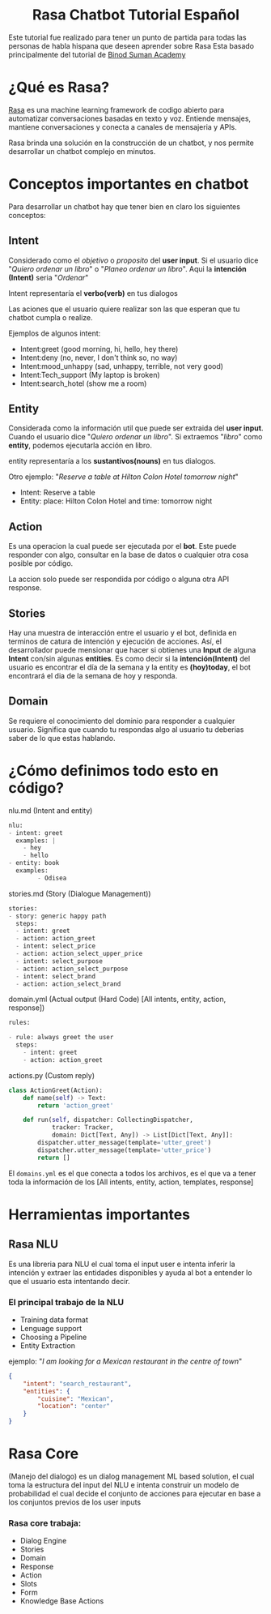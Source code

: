 <div align="center">
<h1>Rasa Chatbot Tutorial Español</h1>
</div>

Este tutorial fue realizado para tener un punto de partida para todas las personas de habla hispana que deseen aprender sobre Rasa 
Esta basado principalmente del tutorial de [Binod Suman Academy](https://www.youtube.com/watch?v=Z9zTJS6cWiQ)

# ¿Qué es Rasa?
[Rasa](https://rasa.com/) es una machine learning framework de codigo abierto para automatizar conversaciones basadas en texto y voz. Entiende mensajes, mantiene conversaciones y conecta a canales de mensajeria y APIs.

Rasa brinda una solución en la construcción de un chatbot, y nos permite desarrollar un chatbot complejo en minutos.

# Conceptos importantes en chatbot
Para desarrollar un chatbot hay que tener bien en claro los siguientes conceptos:
## Intent
Considerado como el *objetivo* o *proposito* del **user input**. Si el usuario dice "*Quiero ordenar un libro*" o "*Planeo ordenar un libro*". Aqui la **intención (Intent)** seria "*Ordenar*"

Intent representaría el **verbo(verb)** en tus dialogos 

Las aciones que el usuario quiere realizar son las que esperan que tu chatbot cumpla o realize.

Ejemplos de algunos intent:
* Intent:greet (good morning, hi, hello, hey there)
* Intent:deny (no, never, I don't think so, no way)
* Intent:mood_unhappy (sad, unhappy, terrible, not very good)
* Intent:Tech_support (My laptop is broken)
* Intent:search_hotel (show me a room)

## Entity
Considerada como la información util que puede ser extraida del **user input**. Cuando el usuario dice "*Quiero ordenar un libro*". Si extraemos "*libro*" como **entity**, podemos ejecutarla acción en libro.

entity representaría a los **sustantivos(nouns)** en tus dialogos.

Otro ejemplo:
"*Reserve a table at Hilton Colon Hotel tomorrow night*"
* Intent: Reserve a table
* Entity: place: Hilton Colon Hotel and time: tomorrow night
## Action
Es una operacion la cual puede ser ejecutada por el **bot**. Este puede responder con algo, consultar en la base de datos o cualquier otra cosa posible por código.

La accion solo puede ser respondida por código o alguna otra API response.
## Stories
Hay una muestra de interacción entre el usuario y el bot, definida en terminos de catura de intención y ejecución de acciones. Así, el desarrollador puede mensionar que hacer si obtienes una **Input** de alguna **Intent** con/sin algunas **entities**. Es como decir si la **intención(Intent)** del usuario es encontrar el día de la semana y la entity es **(hoy)today**, el bot encontrará el dia de la semana de hoy y responda.
## Domain
Se requiere el conocimiento del dominio para responder a cualquier usuario. Significa que cuando tu respondas algo al usuario tu deberias saber de lo que estas hablando.

# ¿Cómo definimos todo esto en código?
nlu.md (Intent and entity)
```python
nlu:
- intent: greet
  examples: |
    - hey
    - hello
- entity: book
  examples:
		- Odisea
```
stories.md (Story (Dialogue Management))
```python
stories:
- story: generic happy path
  steps:
  - intent: greet
  - action: action_greet
  - intent: select_price
  - action: action_select_upper_price
  - intent: select_purpose
  - action: action_select_purpose
  - intent: select_brand
  - action: action_select_brand
```
domain.yml (Actual output (Hard Code) [All intents, entity, action, response])
```python
rules:

- rule: always greet the user
  steps:
    - intent: greet
    - action: action_greet
```
actions.py (Custom reply)
```python
class ActionGreet(Action):
    def name(self) -> Text:
        return 'action_greet'

    def run(self, dispatcher: CollectingDispatcher,
            tracker: Tracker,
            domain: Dict[Text, Any]) -> List[Dict[Text, Any]]:
        dispatcher.utter_message(template='utter_greet')
        dispatcher.utter_message(template='utter_price')
        return []
```

El ``domains.yml`` es el que conecta a todos los archivos, es el que va a tener toda la información de los [All intents, entity, action, templates, response]

# Herramientas importantes
## Rasa NLU
Es una libreria para NLU el cual toma el input user e intenta inferir la intención y extraer las entidades disponibles y ayuda al bot a entender lo que el usuario esta intentando decir.

### El principal trabajo de la NLU
* Training data format
* Lenguage support
* Choosing a Pipeline
* Entity Extraction

ejemplo:
"*I am looking for a Mexican restaurant in the centre of town*"

```json
{
	"intent": "search_restaurant",
	"entities": {
		"cuisine": "Mexican",
		"location": "center"
	}
}
```
# Rasa Core
(Manejo del dialogo) es un dialog management ML based solution, el cual toma la estructura del input del NLU e intenta construir un modelo de probabilidad el cual decide el conjunto de acciones para ejecutar en base a los conjuntos previos de los user inputs 
### Rasa core trabaja:
* Dialog Engine
* Stories
* Domain
* Response
* Action
* Slots
* Form
* Knowledge Base Actions


